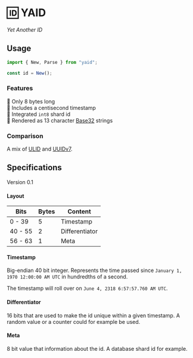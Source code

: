 # 🆔 YAID

_Yet Another ID_

## Usage

```js
import { New, Parse } from "yaid";

const id = New();
```

### Features

🔸 Only 8 bytes long </br>
🔸 Includes a centisecond timestamp </br>
🔸 Integrated `int8` shard id </br>
🔸 Rendered as 13 character [Base32] strings

### Comparison

A mix of [ULID] and [UUIDv7].

## Specifications

Version 0.1

#### Layout

| Bits    | Bytes | Content        |
| ------- | ----- | -------------- |
| 0 - 39  | 5     | Timestamp      |
| 40 - 55 | 2     | Differentiator |
| 56 - 63 | 1     | Meta           |

#### Timestamp

Big-endian 40 bit integer.
Represents the time passed since `January 1, 1970 12:00:00 AM UTC` in
hundredths of a second.

The timestamp will roll over on `June 4, 2318 6:57:57.760 AM UTC`.

#### Differentiator

16 bits that are used to make the id unique within a given timestamp.
A random value or a counter could for example be used.

#### Meta

8 bit value that information about the id. A database shard id for example.

[Base32]: https://www.crockford.com/base32.html
[yaid]: https://pkg.go.dev/github.com/hnz/yaid#section-readme
[ULID]: https://github.com/ulid/spec
[UUIDv7]: https://www.ietf.org/archive/id/draft-peabody-dispatch-new-uuid-format-01.html#name-uuidv7-layout-and-bit-order
